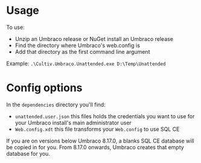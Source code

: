# Usage

To use:

- Unzip an Umbraco release or NuGet install an Umbraco release
- Find the directory where Umbraco's web.config is
- Add that directory as the first command line argument

Example: `.\Cultiv.Umbraco.Unattended.exe D:\Temp\Unattended`

# Config options

In the `dependencies` directory you'll find:

- `unattended.user.json` this files holds the credentials you want to use for your Umbraco install's main administrator user
- `Web.config.xdt` this file transforms your `Web.config` to use SQL CE

If you are on versions below Umbraco 8.17.0, a blanks SQL CE database will be copied in for you. From 8.17.0 onwards, Umbraco creates that empty database for you.